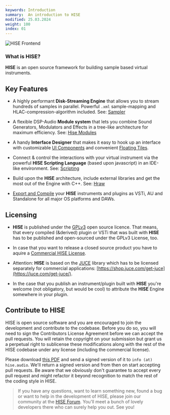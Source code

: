 ```yaml
---
keywords: Introduction
summary:  An introduction to HISE
modified: 25.03.2024
weight: 100
index: 01
---
```


![HISE Frontend](images/custom/hise_frontend.png:700px)

### What is HISE?

**HISE** is an open source framework for building sample based virtual instruments. 

## Key Features
- A highly performant **Disk-Streaming Engine** that allows you to stream hundreds of samples in parallel. Powerful `.xml` sample-mapping and HLAC-compression-algorithm included. See: [Sampler](/hise-modules/sound-generators/list/streamingsampler)

- A flexible DSP-Audio **Module system** that lets you combine Sound Generators, Modulators and Effects in a tree-like architecture for maximum efficiency. See: [Hise Modules](/hise-modules)

- A handy **Interface Designer** that makes it easy to hook up an interface with customizable [UI Components](/ui-components/plugin-components) and convenient [Floating Tiles](/ui-components/floating-tiles/plugin).

- Connect & control the interactions with your virtual instrument via the powerful **HISE Scripting Language** (based upon javascript) in an IDE-like environment. See: [Scripting](/scripting) 

- Build upon the **HISE** architecture, include external libraries and get the most out of the Engine with C++. See: [Hraw](/hraw)

- [Export and Compile](/working-with-hise/project-management/export) your **HISE** instruments and plugins as VSTi, AU and Standalone for all major OS platforms and DAWs. 


## Licensing
- **HISE** is published under the [GPLv3](http://www.gnu.org/licenses/gpl-3.0) open source licence. That means, that every compiled (&derived) plugin or VSTi that was built with **HISE** has to be published and open-sourced under the GPLv3 License, too.

- In case that you want to release a closed source product you have to aquire a [Commercial HISE License](https://hise.dev/#license).
  
- Attention: **HISE** is based on the [JUCE](http://www.juce.com) library which has to be licensed separately for commercial applications: [https://shop.juce.com/get-juce](https://juce.com/get-juce/). 
  
- In the case that you publish an instrument/plugin built with **HISE** you're welcome (not obligatory, but would be cool) to attribute the **HISE** Engine somewhere in your plugin.

## Contribute to HISE

HISE is open source software and you are encouraged to join the development and contribute to the codebase. Before you do so, you will need to sign the Contributors License Agreement before we can accept the pull requests. You will retain the copyright on your submission but grant us a perpetual right to sublicense these modifications along with the rest of the HISE codebase under any license (including the commercial license).

Please download [this PDF](http://hise.audio/download/HISE_CLA.pdf) and send a signed version of it to `info (at) hise.audio`. We'll return a signed version and from then on start accepting pull requests. Be aware that we obviously don't guarantee to accept every pull request and might refactor it beyond recognition to match the rest of the coding style in HISE.


>If you have any questions, want to learn something new, found a bug or want to help in the development of HISE, please join our community at the [HISE Forum](https://forum.hise.audio/). You'll meet a bunch of lovely developers there who can surely help you out. See you!
